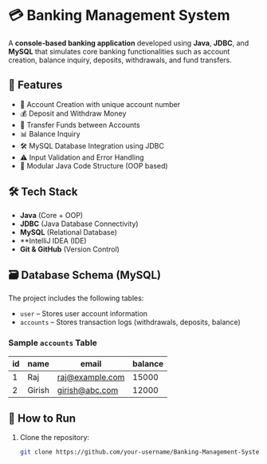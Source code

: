 # 💳 Banking Management System

A **console-based banking application** developed using **Java**, **JDBC**, and **MySQL** that simulates core banking functionalities such as account creation, balance inquiry, deposits, withdrawals, and fund transfers.

## 🚀 Features

- 🔐 Account Creation with unique account number
- 💰 Deposit and Withdraw Money
- 🔄 Transfer Funds between Accounts
- 📊 Balance Inquiry
- 🛠️ MySQL Database Integration using JDBC
- ⚠️ Input Validation and Error Handling
- 🧱 Modular Java Code Structure (OOP based)

## 🛠️ Tech Stack

- **Java** (Core + OOP)
- **JDBC** (Java Database Connectivity)
- **MySQL** (Relational Database)
- **IntelliJ IDEA  (IDE)
- **Git & GitHub** (Version Control)

## 🗃️ Database Schema (MySQL)

The project includes the following tables:

- `user` – Stores user account information
- `accounts` – Stores transaction logs (withdrawals, deposits, balance)

### Sample `accounts` Table

| id | name | email            | balance |
|----|------|------------------|---------|
| 1  | Raj  | raj@example.com  | 15000   |
| 2  | Girish | girish@abc.com | 12000   |



## 🔧 How to Run

1. Clone the repository:
   ```bash
   git clone https://github.com/your-username/Banking-Management-System.git
